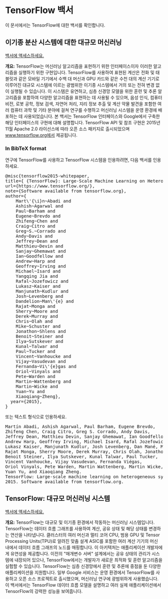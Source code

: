 # TensorFlow 백서

이 문서에서는 TensorFlow에 대한 백서를 확인합니다.

## 이기종 분산 시스템에 대한 대규모 머신러닝

[백서에 액세스하세요.](https://static.googleusercontent.com/media/research.google.com/en//pubs/archive/45166.pdf)

**개요:** TensorFlow는 머신러닝 알고리즘을 표현하기 위한 인터페이스이자 이러한 알고리즘을 실행하기 위한 구현입니다. TensorFlow를 사용하여 표현된 계산은 전화 및 태블릿과 같은 모바일 기기에서 수백 대 머신과 GPU 카드와 같은 수천 대의 계산 기기로 이루어진 대규모 시스템에 이르는 광범위한 이기종 시스템에서 거의 또는 전혀 변경 없이 실행될 수 있습니다. 이 시스템은 유연하고, 심층 신경망 모델을 위한 훈련 및 추론 알고리즘을 포함하여 다양한 알고리즘을 표현하는 데 사용될 수 있으며, 음성 인식, 컴퓨터 비전, 로봇 공학, 정보 검색, 자연어 처리, 지리 정보 추출 및 계산 약물 발견을 포함한 여러 컴퓨터 과학 및 기타 분야에 걸쳐 연구를 수행하고 머신러닝 시스템을 운영 환경에 배포하는 데 사용되었습니다. 본 백서는 TensorFlow 인터페이스와 Google에서 구축한 해당 인터페이스의 구현에 대해 설명합니다. TensorFlow API 및 참조 구현은 2015년 11월 Apache 2.0 라이선스에 따라 오픈 소스 패키지로 출시되었으며 www.tensorflow.org에서 제공됩니다.

### In BibTeX format

연구에 TensorFlow를 사용하고 TensorFlow 시스템을 인용하려면, 다음 백서를 인용하세요.

<pre>@misc{tensorflow2015-whitepaper,
title={ {TensorFlow}: Large-Scale Machine Learning on Heterogeneous Systems},
url={https://www.tensorflow.org/},
note={Software available from tensorflow.org},
author={
    Mart\'{\i}n~Abadi and
    Ashish~Agarwal and
    Paul~Barham and
    Eugene~Brevdo and
    Zhifeng~Chen and
    Craig~Citro and
    Greg~S.~Corrado and
    Andy~Davis and
    Jeffrey~Dean and
    Matthieu~Devin and
    Sanjay~Ghemawat and
    Ian~Goodfellow and
    Andrew~Harp and
    Geoffrey~Irving and
    Michael~Isard and
    Yangqing Jia and
    Rafal~Jozefowicz and
    Lukasz~Kaiser and
    Manjunath~Kudlur and
    Josh~Levenberg and
    Dandelion~Man\'{e} and
    Rajat~Monga and
    Sherry~Moore and
    Derek~Murray and
    Chris~Olah and
    Mike~Schuster and
    Jonathon~Shlens and
    Benoit~Steiner and
    Ilya~Sutskever and
    Kunal~Talwar and
    Paul~Tucker and
    Vincent~Vanhoucke and
    Vijay~Vasudevan and
    Fernanda~Vi\'{e}gas and
    Oriol~Vinyals and
    Pete~Warden and
    Martin~Wattenberg and
    Martin~Wicke and
    Yuan~Yu and
    Xiaoqiang~Zheng},
  year={2015},
}
</pre>

또는 텍스트 형식으로 인용하세요.

<pre>Martín Abadi, Ashish Agarwal, Paul Barham, Eugene Brevdo,
Zhifeng Chen, Craig Citro, Greg S. Corrado, Andy Davis,
Jeffrey Dean, Matthieu Devin, Sanjay Ghemawat, Ian Goodfellow,
Andrew Harp, Geoffrey Irving, Michael Isard, Rafal Jozefowicz, Yangqing Jia,
Lukasz Kaiser, Manjunath Kudlur, Josh Levenberg, Dan Mané, Mike Schuster,
Rajat Monga, Sherry Moore, Derek Murray, Chris Olah, Jonathon Shlens,
Benoit Steiner, Ilya Sutskever, Kunal Talwar, Paul Tucker,
Vincent Vanhoucke, Vijay Vasudevan, Fernanda Viégas,
Oriol Vinyals, Pete Warden, Martin Wattenberg, Martin Wicke,
Yuan Yu, and Xiaoqiang Zheng.
TensorFlow: Large-scale machine learning on heterogeneous systems,
2015. Software available from tensorflow.org.
</pre>

## TensorFlow: 대규모 머신러닝 시스템

[백서에 액세스하세요.](https://www.usenix.org/system/files/conference/osdi16/osdi16-abadi.pdf)

**개요:** TensorFlow는 대규모 및 이기종 환경에서 작동하는 머신러닝 시스템입니다. TensorFlow는 데이터 흐름 그래프를 사용하여 계산, 공유 상태 및 해당 상태를 변경하는 연산을 나타냅니다. 클러스터의 여러 머신과 멀티 코어 CPU, 범용 GPU 및 Tensor Processing Units(TPU)로 알려진 맞춤 설계 ASIC를 포함한 여러 계산 기기의 머신 내에서 데이터 흐름 그래프의 노드를 매핑합니다. 이 아키텍처는 애플리케이션 개발자에게 유연성을 제공합니다. 이전의 "매개변수 서버" 설계에서는 공유 상태의 관리가 시스템에 내장되어 있으나, TensorFlow에서는 개발자가 새로운 최적화 및 훈련 알고리즘을 실험할 수 있습니다. TensorFlow는 심층 신경망에서 훈련 및 추론에 중점을 둔 다양한 애플리케이션을 지원합니다. 일부 Google 서비스는 운영 환경에서 TensorFlow를 사용하고 오픈 소스 프로젝트로 출시했으며, 머신러닝 연구에 광범위하게 사용했습니다. 이 백서에서는 TensorFlow 데이터 흐름 모델을 설명하고 여러 실제 애플리케이션에서 TensorFlow의 강력한 성능을 보여줍니다.
